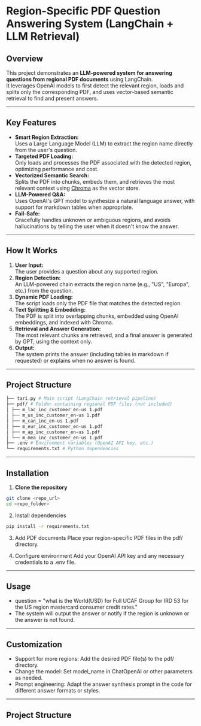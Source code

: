 # Region-Specific PDF Question Answering System (LangChain + LLM Retrieval)

## Overview

This project demonstrates an **LLM-powered system for answering questions from regional PDF documents** using LangChain.  
It leverages OpenAI models to first detect the relevant region, loads and splits only the corresponding PDF, and uses vector-based semantic retrieval to find and present answers.

---

## Key Features

- **Smart Region Extraction:**  
  Uses a Large Language Model (LLM) to extract the region name directly from the user's question.
- **Targeted PDF Loading:**  
  Only loads and processes the PDF associated with the detected region, optimizing performance and cost.
- **Vectorized Semantic Search:**  
  Splits the PDF into chunks, embeds them, and retrieves the most relevant context using [Chroma](https://www.trychroma.com/) as the vector store.
- **LLM-Powered Q&A:**  
  Uses OpenAI's GPT model to synthesize a natural language answer, with support for markdown tables when appropriate.
- **Fail-Safe:**  
  Gracefully handles unknown or ambiguous regions, and avoids hallucinations by telling the user when it doesn't know the answer.

---

## How It Works

1. **User Input:**  
   The user provides a question about any supported region.
2. **Region Detection:**  
   An LLM-powered chain extracts the region name (e.g., "US", "Europa", etc.) from the question.
3. **Dynamic PDF Loading:**  
   The script loads only the PDF file that matches the detected region.
4. **Text Splitting & Embedding:**  
   The PDF is split into overlapping chunks, embedded using OpenAI embeddings, and indexed with Chroma.
5. **Retrieval and Answer Generation:**  
   The most relevant chunks are retrieved, and a final answer is generated by GPT, using the context only.
6. **Output:**  
   The system prints the answer (including tables in markdown if requested) or explains when no answer is found.

---

## Project Structure
```bash
├── tari.py # Main script (LangChain retrieval pipeline)
├── pdf/ # Folder containing regional PDF files (not included)
│ ├── m_lac_inc_customer_en-us 1.pdf
│ ├── m_us_inc_customer_en-us 1.pdf
│ ├── m_can_inc_en-us 1.pdf
│ ├── m_eur_inc_customer_en-us 1.pdf
│ ├── m_ap_inc_customer_en-us 1.pdf
│ └── m_mea_inc_customer_en-us 1.pdf
├── .env # Environment variables (OpenAI API key, etc.)
└── requirements.txt # Python dependencies
```
---

## Installation

1. **Clone the repository**
```bash
git clone <repo_url>
cd <repo_folder>
```

2. Install dependencies
```bash
pip install -r requirements.txt
```
3. Add PDF documents
Place your region-specific PDF files in the pdf/ directory.

4. Configure environment
Add your OpenAI API key and any necessary credentials to a .env file.

---

## Usage
- question = "what is the World(USD) for Full UCAF Group for IRD 53 for the US region mastercard consumer credit rates."
- The system will output the answer or notify if the region is unknown or the answer is not found.

---

## Customization
- Support for more regions:
Add the desired PDF file(s) to the pdf/ directory.
- Change the model:
Set model_name in ChatOpenAI or other parameters as needed.
- Prompt engineering:
Adapt the answer synthesis prompt in the code for different answer formats or styles.
---

## Project Structure

